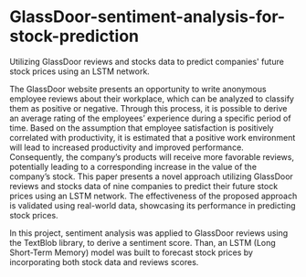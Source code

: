 # GlassDoor-sentiment-analysis-for-stock-prediction
Utilizing GlassDoor reviews and stocks data to predict companies' future stock prices using an LSTM network.

The GlassDoor website presents an opportunity to write anonymous employee reviews about their workplace, which can be analyzed to classify them as positive or negative. Through this process, it is possible to derive an average rating of the employees’ experience during a specific period of time. Based on the assumption that employee satisfaction is positively correlated with productivity, it is estimated that a positive work environment will lead to increased productivity and improved performance. Consequently, the company’s products will receive more favorable reviews, potentially leading to a corresponding increase in the value of the company’s stock. This paper presents a novel approach utilizing GlassDoor reviews and stocks data of nine companies to predict their future stock prices using an LSTM network. The effectiveness of the proposed approach is validated using real-world data, showcasing its performance in predicting stock prices.

In this project, sentiment analysis was applied to GlassDoor reviews using the TextBlob library, to derive a sentiment score. Than, an LSTM (Long Short-Term Memory) model was built to forecast stock prices by incorporating both stock data and reviews scores.
